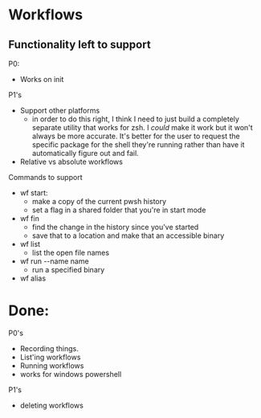 # Workflows


## Functionality left to support
P0:
- Works on init

P1's
- Support other platforms 
    * in order to do this right, I think I need to just build a completely separate utility that works for zsh. I *could* make it work but it won't always be more accurate. 
    It's better for the user to request the specific package for the shell they're running rather than have it automatically figure out and fail. 
- Relative vs absolute workflows

Commands to support
- wf start:
    * make a copy of the current pwsh history
    * set a flag in a shared folder that you're in start mode
- wf fin
    * find the change in the history since you've started
    * save that to a location and make that an accessible binary
- wf list
    * list the open file names
- wf run --name name
    * run a specified binary
- wf alias


# Done:
P0's
- Recording things. 
- List'ing workflows
- Running workflows
- works for windows powershell

P1's
- deleting workflows
